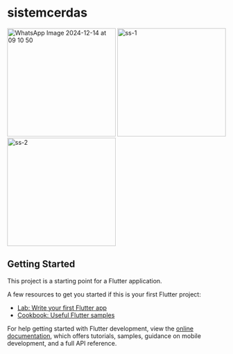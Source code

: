 # sistemcerdas

<img src="https://github.com/user-attachments/assets/0b35d461-9f5b-418d-896b-5aa292da5e36" alt="WhatsApp Image 2024-12-14 at 09 10 50" width="250"/>
<img src="https://github.com/user-attachments/assets/803051b9-5c3b-48b6-9bce-4b2ca1259634" alt="ss-1" width="250"/>
<img src="https://github.com/user-attachments/assets/fba41344-5d06-4ea7-9fc7-416e7dbd7543" alt="ss-2" width="250"/>


## Getting Started

This project is a starting point for a Flutter application.

A few resources to get you started if this is your first Flutter project:

- [Lab: Write your first Flutter app](https://docs.flutter.dev/get-started/codelab)
- [Cookbook: Useful Flutter samples](https://docs.flutter.dev/cookbook)

For help getting started with Flutter development, view the
[online documentation](https://docs.flutter.dev/), which offers tutorials,
samples, guidance on mobile development, and a full API reference.
